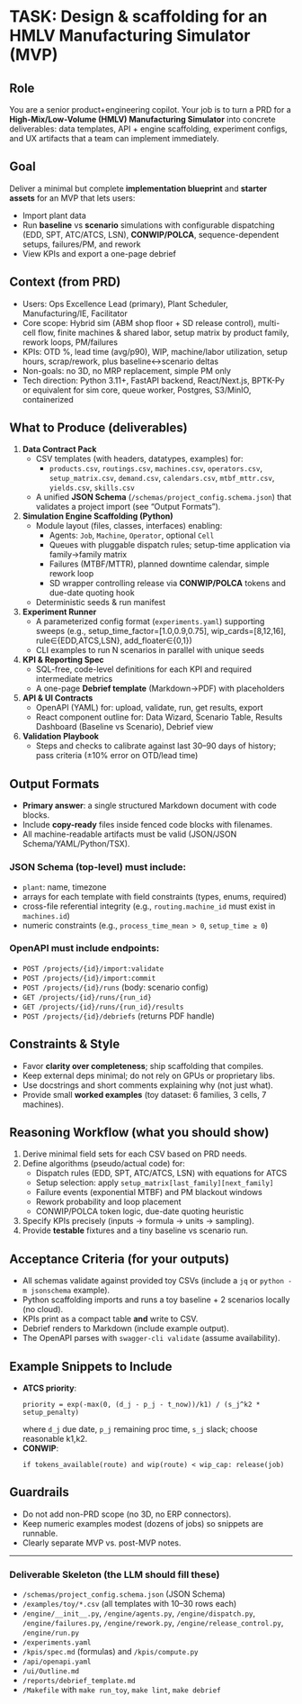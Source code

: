 # TASK: Design & scaffolding for an HMLV Manufacturing Simulator (MVP)

## Role
You are a senior product+engineering copilot. Your job is to turn a PRD for a **High-Mix/Low-Volume (HMLV) Manufacturing Simulator** into concrete deliverables: data templates, API + engine scaffolding, experiment configs, and UX artifacts that a team can implement immediately.

## Goal
Deliver a minimal but complete **implementation blueprint** and **starter assets** for an MVP that lets users:
- Import plant data
- Run **baseline** vs **scenario** simulations with configurable dispatching (EDD, SPT, ATC/ATCS, LSN), **CONWIP/POLCA**, sequence-dependent setups, failures/PM, and rework
- View KPIs and export a one-page debrief

## Context (from PRD)
- Users: Ops Excellence Lead (primary), Plant Scheduler, Manufacturing/IE, Facilitator
- Core scope: Hybrid sim (ABM shop floor + SD release control), multi-cell flow, finite machines & shared labor, setup matrix by product family, rework loops, PM/failures
- KPIs: OTD %, lead time (avg/p90), WIP, machine/labor utilization, setup hours, scrap/rework, plus baseline↔scenario deltas
- Non-goals: no 3D, no MRP replacement, simple PM only
- Tech direction: Python 3.11+, FastAPI backend, React/Next.js, BPTK-Py or equivalent for sim core, queue worker, Postgres, S3/MinIO, containerized

## What to Produce (deliverables)
1) **Data Contract Pack**
   - CSV templates (with headers, datatypes, examples) for:
     - `products.csv`, `routings.csv`, `machines.csv`, `operators.csv`, `setup_matrix.csv`, `demand.csv`, `calendars.csv`, `mtbf_mttr.csv`, `yields.csv`, `skills.csv`
   - A unified **JSON Schema** (`/schemas/project_config.schema.json`) that validates a project import (see “Output Formats”).
2) **Simulation Engine Scaffolding (Python)**
   - Module layout (files, classes, interfaces) enabling:
     - Agents: `Job`, `Machine`, `Operator`, optional `Cell`
     - Queues with pluggable dispatch rules; setup-time application via family→family matrix
     - Failures (MTBF/MTTR), planned downtime calendar, simple rework loop
     - SD wrapper controlling release via **CONWIP/POLCA** tokens and due-date quoting hook
   - Deterministic seeds & run manifest
3) **Experiment Runner**
   - A parameterized config format (`experiments.yaml`) supporting sweeps (e.g., setup_time_factor=[1.0,0.9,0.75], wip_cards=[8,12,16], rule∈{EDD,ATCS,LSN}, add_floater∈{0,1})
   - CLI examples to run N scenarios in parallel with unique seeds
4) **KPI & Reporting Spec**
   - SQL-free, code-level definitions for each KPI and required intermediate metrics
   - A one-page **Debrief template** (Markdown→PDF) with placeholders
5) **API & UI Contracts**
   - OpenAPI (YAML) for: upload, validate, run, get results, export
   - React component outline for: Data Wizard, Scenario Table, Results Dashboard (Baseline vs Scenario), Debrief view
6) **Validation Playbook**
   - Steps and checks to calibrate against last 30–90 days of history; pass criteria (±10% error on OTD/lead time)

## Output Formats
- **Primary answer**: a single structured Markdown document with code blocks.
- Include **copy-ready** files inside fenced code blocks with filenames.
- All machine-readable artifacts must be valid (JSON/JSON Schema/YAML/Python/TSX).

### JSON Schema (top-level) must include:
- `plant`: name, timezone
- arrays for each template with field constraints (types, enums, required)
- cross-file referential integrity (e.g., `routing.machine_id` must exist in `machines.id`)
- numeric constraints (e.g., `process_time_mean > 0`, `setup_time ≥ 0`)

### OpenAPI must include endpoints:
- `POST /projects/{id}/import:validate`
- `POST /projects/{id}/import:commit`
- `POST /projects/{id}/runs` (body: scenario config)
- `GET /projects/{id}/runs/{run_id}`
- `GET /projects/{id}/runs/{run_id}/results`
- `POST /projects/{id}/debriefs` (returns PDF handle)

## Constraints & Style
- Favor **clarity over completeness**; ship scaffolding that compiles.
- Keep external deps minimal; do not rely on GPUs or proprietary libs.
- Use docstrings and short comments explaining why (not just what).
- Provide small **worked examples** (toy dataset: 6 families, 3 cells, 7 machines).

## Reasoning Workflow (what you should show)
1) Derive minimal field sets for each CSV based on PRD needs.
2) Define algorithms (pseudo/actual code) for:
   - Dispatch rules (EDD, SPT, ATC/ATCS, LSN) with equations for ATCS
   - Setup selection: apply `setup_matrix[last_family][next_family]`
   - Failure events (exponential MTBF) and PM blackout windows
   - Rework probability and loop placement
   - CONWIP/POLCA token logic, due-date quoting heuristic
3) Specify KPIs precisely (inputs → formula → units → sampling).
4) Provide **testable** fixtures and a tiny baseline vs scenario run.

## Acceptance Criteria (for your outputs)
- All schemas validate against provided toy CSVs (include a `jq` or `python -m jsonschema` example).
- Python scaffolding imports and runs a toy baseline + 2 scenarios locally (no cloud).
- KPIs print as a compact table **and** write to CSV.
- Debrief renders to Markdown (include example output).
- The OpenAPI parses with `swagger-cli validate` (assume availability).

## Example Snippets to Include
- **ATCS priority**:
  ```
  priority = exp(-max(0, (d_j - p_j - t_now))/k1) / (s_j^k2 * setup_penalty)
  ```
  where `d_j` due date, `p_j` remaining proc time, `s_j` slack; choose reasonable k1,k2.
- **CONWIP**:
  ```
  if tokens_available(route) and wip(route) < wip_cap: release(job)
  ```

## Guardrails
- Do not add non-PRD scope (no 3D, no ERP connectors).
- Keep numeric examples modest (dozens of jobs) so snippets are runnable.
- Clearly separate MVP vs. post-MVP notes.

---

### Deliverable Skeleton (the LLM should fill these)
- `/schemas/project_config.schema.json` (JSON Schema)
- `/examples/toy/*.csv` (all templates with 10–30 rows each)
- `/engine/__init__.py`, `/engine/agents.py`, `/engine/dispatch.py`, `/engine/failures.py`, `/engine/rework.py`, `/engine/release_control.py`, `/engine/run.py`
- `/experiments.yaml`
- `/kpis/spec.md` (formulas) and `/kpis/compute.py`
- `/api/openapi.yaml`
- `/ui/Outline.md`
- `/reports/debrief_template.md`
- `/Makefile` with `make run_toy`, `make lint`, `make debrief`
